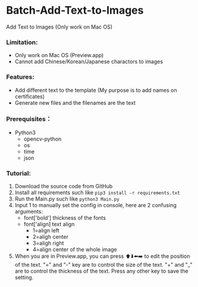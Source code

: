 # Batch-Add-Text-to-Images
Add Text to Images (Only work on Mac OS)

### Limitation:
+ Only work on Mac OS (Preview.app)
+ Cannot add Chinese/Korean/Japanese charactors to images

### Features:
+ Add different text to the template (My purpose is to add names on certificates)
+ Generate new files and the filenames are the text

### Prerequisites：
+ Python3
  + opencv-python
  + os
  + time
  + json

### Tutorial:
1. Download the source code from GitHub
2. Install all requirements such like ```pip3 install -r requirements.txt```
3. Run the Main.py such like ```python3 Main.py```
4. Input 1 to manually set the config in console, here are 2 confusing arguments:
    + font['bold'] thickness of the fonts
    + font['align] text align
      + 1=align left
      + 2=aligh center
      + 3=aligh right
      + 4=align center of the whole image
5. When you are in Preview.app, you can press ⬆️⬇️⬅️➡️ to edit the position of the text. "=" and "-" key are to control the size of the text. "+" and "_" are to control the thickness of the text. Press any other key to save the setting.
